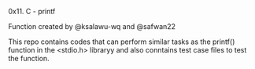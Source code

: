  0x11. C - printf


Function created by @ksalawu-wq and @safwan22

This repo contains codes that can perform similar tasks as the printf() function in the <stdio.h> libraryy
and also conntains test case files to test the function.
